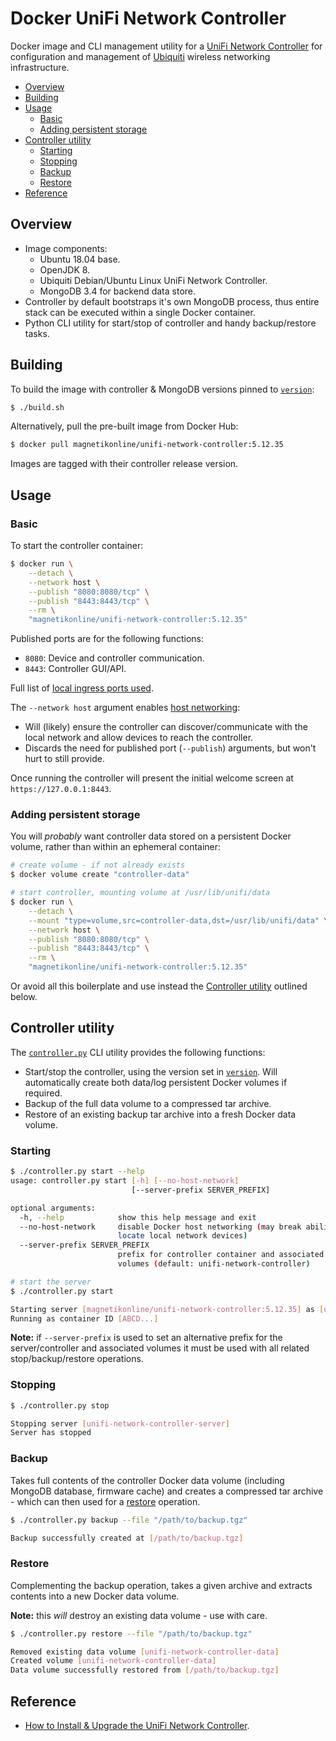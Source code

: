 # Docker UniFi Network Controller
Docker image and CLI management utility for a [UniFi Network Controller](https://help.ubnt.com/hc/en-us/articles/360012282453-UniFi-How-to-Install-Upgrade-the-UniFi-Network-Controller-Software) for configuration and management of [Ubiquiti](https://www.ui.com/) wireless networking infrastructure.

- [Overview](#overview)
- [Building](#building)
- [Usage](#usage)
	- [Basic](#basic)
	- [Adding persistent storage](#adding-persistent-storage)
- [Controller utility](#controller-utility)
	- [Starting](#starting)
	- [Stopping](#stopping)
	- [Backup](#backup)
	- [Restore](#restore)
- [Reference](#reference)

## Overview
- Image components:
	- Ubuntu 18.04 base.
	- OpenJDK 8.
	- Ubiquiti Debian/Ubuntu Linux UniFi Network Controller.
	- MongoDB 3.4 for backend data store.
- Controller by default bootstraps it's own MongoDB process, thus entire stack can be executed within a single Docker container.
- Python CLI utility for start/stop of controller and handy backup/restore tasks.

## Building
To build the image with controller & MongoDB versions pinned to [`version`](version):

```sh
$ ./build.sh
```

Alternatively, pull the pre-built image from Docker Hub:

```sh
$ docker pull magnetikonline/unifi-network-controller:5.12.35
```

Images are tagged with their controller release version.

## Usage

### Basic
To start the controller container:

```sh
$ docker run \
	--detach \
	--network host \
	--publish "8080:8080/tcp" \
	--publish "8443:8443/tcp" \
	--rm \
	"magnetikonline/unifi-network-controller:5.12.35"
```

Published ports are for the following functions:
- `8080`: Device and controller communication.
- `8443`: Controller GUI/API.

Full list of [local ingress ports used](https://help.ubnt.com/hc/en-us/articles/218506997-UniFi-Ports-Used#1).

The `--network host` argument enables [host networking](https://docs.docker.com/network/host/):
- Will (likely) ensure the controller can discover/communicate with the local network and allow devices to reach the controller.
- Discards the need for published port (`--publish`) arguments, but won't hurt to still provide.

Once running the controller will present the initial welcome screen at `https://127.0.0.1:8443`.

### Adding persistent storage
You will _probably_ want controller data stored on a persistent Docker volume, rather than within an ephemeral container:

```sh
# create volume - if not already exists
$ docker volume create "controller-data"

# start controller, mounting volume at /usr/lib/unifi/data
$ docker run \
	--detach \
	--mount "type=volume,src=controller-data,dst=/usr/lib/unifi/data" \
	--network host \
	--publish "8080:8080/tcp" \
	--publish "8443:8443/tcp" \
	--rm \
	"magnetikonline/unifi-network-controller:5.12.35"
```

Or avoid all this boilerplate and use instead the [Controller utility](#controller-utility) outlined below.

## Controller utility
The [`controller.py`](controller.py) CLI utility provides the following functions:
- Start/stop the controller, using the version set in [`version`](version). Will automatically create both data/log persistent Docker volumes if required.
- Backup of the full data volume to a compressed tar archive.
- Restore of an existing backup tar archive into a fresh Docker data volume.

### Starting
```sh
$ ./controller.py start --help
usage: controller.py start [-h] [--no-host-network]
                           [--server-prefix SERVER_PREFIX]

optional arguments:
  -h, --help            show this help message and exit
  --no-host-network     disable Docker host networking (may break ability to
                        locate local network devices)
  --server-prefix SERVER_PREFIX
                        prefix for controller container and associated mounted
                        volumes (default: unifi-network-controller)

# start the server
$ ./controller.py start

Starting server [magnetikonline/unifi-network-controller:5.12.35] as [unifi-network-controller-server]
Running as container ID [ABCD...]
```

**Note:** if `--server-prefix` is used to set an alternative prefix for the server/controller and associated volumes it must be used with all related stop/backup/restore operations.

### Stopping
```sh
$ ./controller.py stop

Stopping server [unifi-network-controller-server]
Server has stopped
```

### Backup
Takes full contents of the controller Docker data volume (including MongoDB database, firmware cache) and creates a compressed tar archive - which can then used for a [restore](#restore) operation.

```sh
$ ./controller.py backup --file "/path/to/backup.tgz"

Backup successfully created at [/path/to/backup.tgz]
```

### Restore
Complementing the backup operation, takes a given archive and extracts contents into a new Docker data volume.

**Note:** this _will_ destroy an existing data volume - use with care.

```sh
$ ./controller.py restore --file "/path/to/backup.tgz"

Removed existing data volume [unifi-network-controller-data]
Created volume [unifi-network-controller-data]
Data volume successfully restored from [/path/to/backup.tgz]
```

## Reference
- [How to Install & Upgrade the UniFi Network Controller](https://help.ubnt.com/hc/en-us/articles/360012282453-UniFi-How-to-Install-Upgrade-the-UniFi-Network-Controller-Software).
